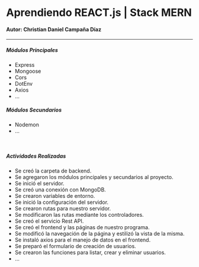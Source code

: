 <h1>Aprendiendo REACT.js | Stack MERN</h1>
<h4>Autor: Christian Daniel Campaña Díaz</h4>
<hr>
<h5>Módulos Principales</h5>
<ul>
    <li>Express</li>
    <li>Mongoose</li>
    <li>Cors</li>
    <li>DotEnv</li>
    <li>Axios</li>
    <li>...</li>
</ul>
<h5>Módulos Secundarios</h5>
<ul>
    <li>Nodemon</li>
    <li>...</li>
</ul>
<br>
<h5>Actividades Realizadas</h5>
<ul>
    <li>Se creó la carpeta de backend.</li>
    <li>Se agregaron los módulos principales y secundarios al proyecto.</li>
    <li>Se inició el servidor.</li>
    <li>Se creó una conexión con MongoDB.</li>
    <li>Se crearon variables de entorno.</li>
    <li>Se inició la configuración del servidor.</li>
    <li>Se crearon rutas para nuestro servidor.</li>
    <li>Se modificaron las rutas mediante los controladores.</li>
    <li>Se creó el servicio Rest API.</li>
    <li>Se creó el frontend y las páginas de nuestro programa.</li>
    <li>Se modificó la navegación de la página y estilizó la vista de la misma.</li>
    <li>Se instaló axios para el manejo de datos en el frontend.</li>
    <li>Se preparó el formulario de creación de usuarios.</li>
    <li>Se crearon las funciones para listar, crear y eliminar usuarios.</li>
    <li>...</li>
</ul>